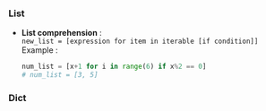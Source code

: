 ### List
* **List comprehension** :  
  `new_list = [expression for item in iterable [if condition]]`  
  Example :  
  ```python
  num_list = [x+1 for i in range(6) if x%2 == 0]
  # num_list = [3, 5]
  ```

### Dict
